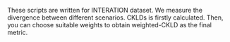 These scripts are written for INTERATION dataset.
We measure the divergence between different scenarios. 
CKLDs is firstly calculated. 
Then, you can choose suitable weights to obtain weighted-CKLD as the final metric.
